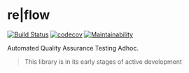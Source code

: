# re|flow

[![Build Status](https://travis-ci.org/Bamieh/re-flow.svg?branch=master)](https://travis-ci.org/Bamieh/re-flow)
[![codecov](https://codecov.io/gh/Bamieh/re-flow/branch/master/graph/badge.svg)](https://codecov.io/gh/Bamieh/re-flow)
[![Maintainability](https://api.codeclimate.com/v1/badges/54471eb544c5e9b5ad4c/maintainability)](https://codeclimate.com/github/Bamieh/re-flow/maintainability)

Automated Quality Assurance Testing Adhoc.

>  This library is in its early stages of active development
